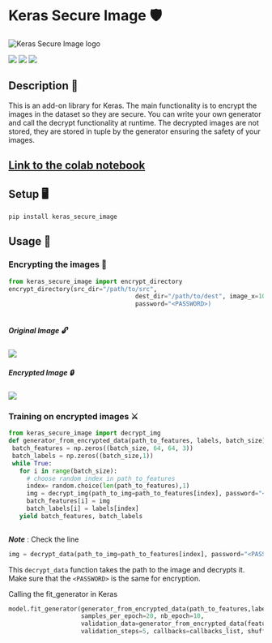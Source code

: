 # Keras Secure Image 🛡️

![Keras Secure Image logo](https://github.com/akshaybahadur21/keras-secure-image/blob/master/images/banner_new.png)

[![](https://img.shields.io/github/license/sourcerer-io/hall-of-fame.svg?colorB=ff0000)](https://github.com/akshaybahadur21/Emojinator/blob/master/LICENSE.md)
[![](https://img.shields.io/badge/Akshay-Bahadur-brightgreen.svg?colorB=ff0000)](https://akshaybahadur.com)
[![](https://img.shields.io/pypi/v/keras-secure-image.svg)](https://pypi.org/project/keras-secure-image/)

## Description 🔐

This is an add-on library for Keras. The main functionality is to encrypt the images in the dataset so they are secure.
You can write your own generator and call the decrypt functionality at runtime. The decrypted images are not stored, they are stored in tuple by the generator ensuring the safety of your images.

## [Link to the colab notebook](https://colab.research.google.com/drive/1D7ziODKrzL0QK-GuI7BH9f9Fk7U3tfUW)

## Setup 🖥️

`pip install keras_secure_image`

## Usage 🔩

### Encrypting the images 📎

```python
from keras_secure_image import encrypt_directory
encrypt_directory(src_dir="/path/to/src",
                                   dest_dir="/path/to/dest", image_x=100, image_y=100,
                                   password="<PASSWORD>)
												  
```

##### Original Image 🔓
<img src="https://github.com/akshaybahadur21/keras-secure-image/blob/master/images/img_normal.jpg">

##### Encrypted Image 🔒
<img src="https://github.com/akshaybahadur21/keras-secure-image/blob/master/images/img_enc.jpg">


### Training on encrypted images ⚔️

```python
from keras_secure_image import decrypt_img
def generator_from_encrypted_data(path_to_features, labels, batch_size):
 batch_features = np.zeros((batch_size, 64, 64, 3))
 batch_labels = np.zeros((batch_size,1))
 while True:
   for i in range(batch_size):
     # choose random index in path_to_features
     index= random.choice(len(path_to_features),1)
     img = decrypt_img(path_to_img=path_to_features[index], password="<PASSWORD>", image_x=100, image_y=100)
     batch_features[i] = img
     batch_labels[i] = labels[index]
   yield batch_features, batch_labels
   
```

***Note*** : Check the line
```python
img = decrypt_data(path_to_img=path_to_features[index], password="<PASSWORD>", image_x=100, image_y=100)
```
This `decrypt_data` function takes the path to the image and decrypts it.
Make sure that the `<PASSWORD>` is the same for encryption.

Calling the fit_generator in Keras

```python
model.fit_generator(generator_from_encrypted_data(path_to_features,labels, 32),
                    samples_per_epoch=20, nb_epoch=10,
                    validation_data=generator_from_encrypted_data(features,labels, 16),
                    validation_steps=5, callbacks=callbacks_list, shuffle=True,use_multiprocessing=True)
```  
